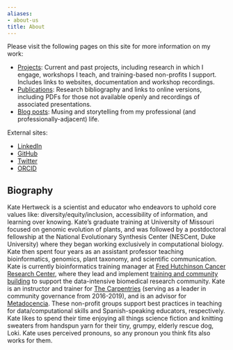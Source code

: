 ```yaml
---
aliases:
- about-us
title: About
---
```


Please visit the following pages on this site for more information on my work:

- [Projects](/projects/): Current and past projects, including research in which I engage, workshops I teach, and training-based non-profits I support. Includes links to websites, documentation and workshop recordings.
- [Publications](/publications/): Research bibliography and links to online versions, including PDFs for those not available openly and recordings of associated presentations.
- [Blog posts](/posts/): Musing and storytelling from my professional (and professionally-adjacent) life.

External sites:

- [LinkedIn](https://www.linkedin.com/in/katehertweck/)
- [GitHub](https://github.com/k8hertweck)
- [Twitter](https://twitter.com/k8hert)
- [ORCID](https://orcid.org/0000-0002-4026-4612)

## Biography

Kate Hertweck is a scientist and educator
who endeavors to uphold core values like:
diversity/equity/inclusion, 
accessibility of information, and
learning over knowing.
Kate’s graduate training at University of Missouri focused on genomic evolution of plants,
and was followed by a postdoctoral fellowship at the National Evolutionary Synthesis Center (NESCent, Duke University)
where they began working exclusively in computational biology.
Kate then spent four years as an assistant professor teaching 
bioinformatics, genomics, plant taxonomy,
and scientific communication.
Kate is currently bioinformatics training manager at [Fred Hutchinson Cancer Research Center](http://fredhutch.org),
where they lead and implement [training and community building](http://thecoop.fredhutch.org)
to support the data-intensive biomedical research community.
Kate is an instructor and trainer for [The Carpentries](https://carpentries.org)
(serving as a leader in community governance from 2016-2019),
and is an advisor for [Metadocencia](https://metadocencia.netlify.app).
These non-profit groups support best practices in teaching
for data/computational skills and Spanish-speaking educators, respectively.
Kate likes to spend their time enjoying all things science fiction
and knitting sweaters from handspun yarn for their tiny, grumpy, elderly rescue dog, Loki.
Kate uses perceived pronouns,
so any pronoun you think fits also works for them.
